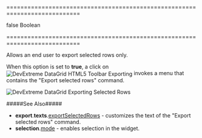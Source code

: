 ===========================================================================
<!--default-->false<!--/default-->
<!--type-->Boolean<!--/type-->
===========================================================================

<!--shortDescription-->
Allows an end user to export selected rows only.
<!--/shortDescription-->

<!--fullDescription-->
When this option is set to **true**, a click on <img src="/Content/images/doc/18_1/DataGrid/icons/toolbar_export.png" alt="DevExtreme DataGrid HTML5 Toolbar Exporting" style="vertical-align:middle"/> invokes a menu that contains the "Export selected rows" command.

![DevExtreme DataGrid Exporting Selected Rows](/Content/images/doc/18_1/DataGrid/Export_SelectedRows.png)

#####See Also#####
- **export**.**texts**.[exportSelectedRows](/Documentation/ApiReference/UI_Widgets/dxDataGrid/Configuration/export/texts/#exportSelectedRows) - customizes the text of the "Export selected rows" command.
- **selection**.[mode](/Documentation/ApiReference/UI_Widgets/dxDataGrid/Configuration/selection/#mode) - enables selection in the widget.
<!--/fullDescription-->